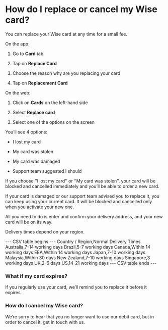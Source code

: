 # How do I replace or cancel my Wise card?

You can replace your Wise card at any time for a small fee.

On the app:

  1. Go to **Card** tab 

  2. Tap on **Replace Card**

  3. Choose the reason why are you replacing your card 

  4. Tap on **Replacement Card**




On the web:

  1. Click on **Cards** on the left-hand side

  2. Select **Replace card**

  3. Select one of the options on the screen




You’ll see 4 options:

  * I lost my card

  * My card was stolen

  * My card was damaged

  * Support team suggested I should




If you choose ‘’I lost my card’’ or ‘’My card was stolen’’, your card will be blocked and cancelled immediately and you’ll be able to order a new card.

If your card is damaged or our support team advised you to replace it, you can keep using your current card. It will be blocked and cancelled only when you activate your new one.

All you need to do is enter and confirm your delivery address, and your new card will be on its way. 

Delivery times depend on your region.


 --- CSV table begins ---
Country / Region,Normal Delivery Times
Australia,7-14 working days
Brazil,5-7 working days
Canada,Within 14 working days
EEA,Within 14 working days
Japan,7-10 working days
Malaysia,Within 30 days
New Zealand,7-10 working days
Singapore,3 working days
UK,2-6 days
US,14-21 working days
 --- CSV table ends ---

### What if my card expires?

If you regularly use your card, we’ll remind you to replace it before it expires. 

### How do I cancel my Wise card?

We’re sorry to hear that you no longer want to use our debit card, but in order to cancel it, get in touch with us.